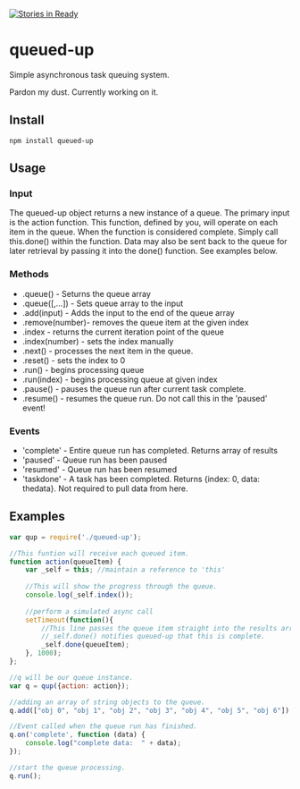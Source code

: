 [![Stories in Ready](https://badge.waffle.io/Johnhhorton/queued-up.svg?label=ready&title=Ready)](http://waffle.io/Johnhhorton/queued-up)

# queued-up
Simple asynchronous task queuing system.

Pardon my dust. Currently working on it.

## Install

`npm install queued-up`

## Usage

### Input

The queued-up object returns a new instance of a queue.  The primary input is the action function.
This function, defined by you, will operate on each item in the queue.  When the function is
considered complete.  Simply call this.done() within the function. Data may also be sent back to
the queue for later retrieval by passing it into the done() function. See examples below.

### Methods

* .queue()       - Seturns the queue array
* .queue(\[,...\]) - Sets queue array to the input
* .add(input)    - Adds the input to the end of the queue array
* .remove(number)- removes the queue item at the given index
* .index         - returns the current iteration point of the queue
* .index(number) - sets the index manually
* .next()        - processes the next item in the queue.
* .reset()       - sets the index to 0
* .run()         - begins processing queue
* .run(index)    - begins processing queue at given index
* .pause()       - pauses the queue run after current task complete.
* .resume()      - resumes the queue run. Do not call this in the 'paused' event!


### Events

* 'complete' - Entire queue run has completed. Returns array of results
* 'paused'   - Queue run has been paused
* 'resumed'  - Queue run has been resumed
* 'taskdone' - A task has been completed.  Returns {index: 0, data: thedata}.  Not required to pull data from here.

## Examples

```javascript
var qup = require('./queued-up');

//This funtion will receive each queued item.
function action(queueItem) {
	var _self = this; //maintain a reference to 'this'
	
	//This will show the progress through the queue.
	console.log(_self.index());
	
	//perform a simulated async call
	setTimeout(function(){
		//This line passes the queue item straight into the results array.
		//_self.done() notifies queued-up that this is complete.
		_self.done(queueItem);
	}, 1000);
};

//q will be our queue instance.
var q = qup({action: action});

//adding an array of string objects to the queue.
q.add(["obj 0", "obj 1", "obj 2", "obj 3", "obj 4", "obj 5", "obj 6"]);

//Event called when the queue run has finished.
q.on('complete', function (data) {
	console.log("complete data:  " + data);
});

//start the queue processing.
q.run();

```




